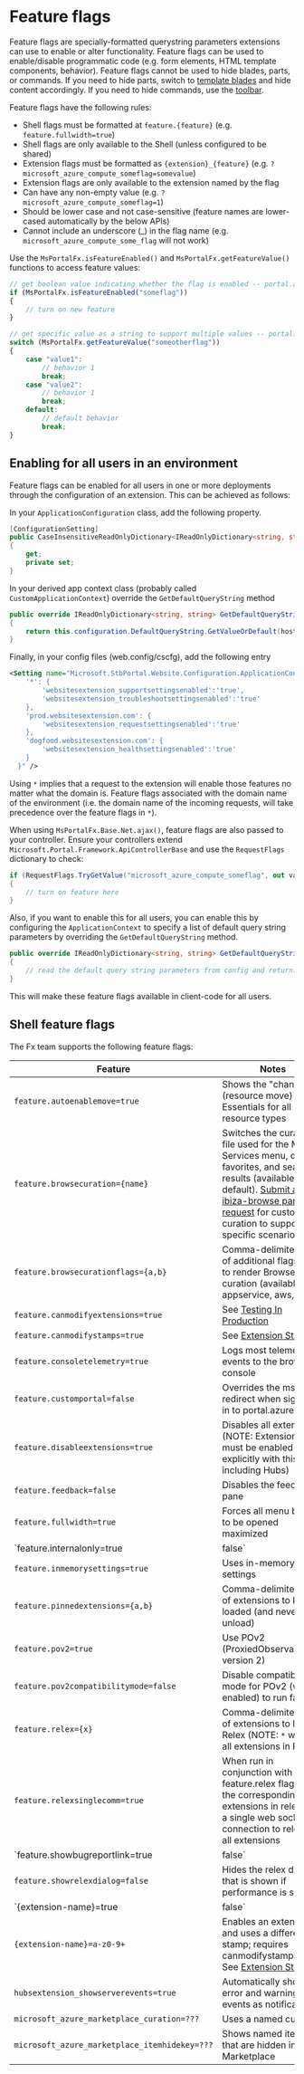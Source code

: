 <a name="feature-flags"></a>
# Feature flags

Feature flags are specially-formatted querystring parameters extensions can use to enable or alter functionality. Feature flags can be used to enable/disable programmatic code (e.g. form elements, HTML template components, behavior). Feature flags cannot be used to hide blades, parts, or commands. If you need to hide parts, switch to [template blades](portalfx-blades-templateBlade.md) and hide content accordingly. If you need to hide commands, use the [toolbar](portalfx-blades.md#adding-commands-to-a-templateblade).

Feature flags have the following rules:

* Shell flags must be formatted at `feature.{feature}` (e.g. `feature.fullwidth=true`)
* Shell flags are only available to the Shell (unless configured to be shared)
* Extension flags must be formatted as `{extension}_{feature}` (e.g. `?microsoft_azure_compute_someflag=somevalue`)
* Extension flags are only available to the extension named by the flag
* Can have any non-empty value (e.g. `?microsoft_azure_compute_someflag=1`)
* Should be lower case and not case-sensitive (feature names are lower-cased automatically by the below APIs)
* Cannot include an underscore (_) in the flag name (e.g. `microsoft_azure_compute_some_flag` will not work)

Use the `MsPortalFx.isFeatureEnabled()` and `MsPortalFx.getFeatureValue()` functions to access feature values:

```ts
// get boolean value indicating whether the flag is enabled -- portal.azure.com?microsoft_azure_compute_someflag=true
if (MsPortalFx.isFeatureEnabled("someflag"))
{
    // turn on new feature
}

// get specific value as a string to support multiple values -- portal.azure.com?microsoft_azure_compute_someotherflag=value1
switch (MsPortalFx.getFeatureValue("someotherflag"))
{
    case "value1":
        // behavior 1
        break;
    case "value2":
        // behavior 1
        break;
    default:
        // default behavior
        break;
}
```

<a name="feature-flags-enabling-for-all-users-in-an-environment"></a>
## Enabling for all users in an environment
Feature flags can be enabled for all users in one or more deployments through the configuration of an extension. This can be achieved as follows:

In your `ApplicationConfiguration` class, add the following property.

```cs
[ConfigurationSetting]
public CaseInsensitiveReadOnlyDictionary<IReadOnlyDictionary<string, string>> DefaultQueryString
{
    get;
    private set;
}
```

In your derived app context class (probably called `CustomApplicationContext`) override the `GetDefaultQueryString` method


```cs
public override IReadOnlyDictionary<string, string> GetDefaultQueryString(string host)
{
    return this.configuration.DefaultQueryString.GetValueOrDefault(host);
}
```

Finally, in your config files (web.config/cscfg), add the following entry

```xml
<Setting name="Microsoft.StbPortal.Website.Configuration.ApplicationConfiguration.DefaultQueryString" value="{
    '*': {
        'websitesextension_supportsettingsenabled':'true',
        'websitesextension_troubleshootsettingsenabled':'true'
    },
    'prod.websitesextension.com': {
        'websitesextension_requestsettingsenabled':'true'
    },
    'dogfood.websitesextension.com': {
        'websitesextension_healthsettingsenabled':'true'
    }
  }" />
```

Using `*` implies that a request to the extension will enable those features no matter what the domain is.
Feature flags associated with the domain name of the environment (i.e. the domain name of the incoming requests, will take precedence over the feature flags in `*`).


When using `MsPortalFx.Base.Net.ajax()`, feature flags are also passed to your controller. Ensure your controllers extend `Microsoft.Portal.Framework.ApiControllerBase` and use the `RequestFlags` dictionary to check:

```cs
if (RequestFlags.TryGetValue("microsoft_azure_compute_someflag", out value) && value == "true")
{
    // turn on feature here
}
```

Also, if you want to enable this for all users, you can enable this by configuring the `ApplicationContext` to specify a list of default query string parameters by overriding the `GetDefaultQueryString` method.

```cs
public override IReadOnlyDictionary<string, string> GetDefaultQueryString(string host)
{
    // read the default query string parameters from config and return.
}
```

This will make these feature flags available in client-code for all users.

<a name="feature-flags-shell-feature-flags"></a>
## Shell feature flags
The Fx team supports the following feature flags:

| Feature | Notes |
|---------|-------|
| `feature.autoenablemove=true` | Shows the "change" (resource move) link in Essentials for all resource types |
| `feature.browsecuration={name}` | Switches the curation file used for the More Services menu, default favorites, and search results (available: default). [Submit an ibiza-browse partner request](http://aka.ms/new-ibiza-browse-request) for custom curation to support a specific scenario. |
| `feature.browsecurationflags={a,b}` | Comma-delimited list of additional flags used to render Browse curation (available: appservice, aws, vms) |
| `feature.canmodifyextensions=true` | See [Testing In Production](portalfx-testinprod.md) |
| `feature.canmodifystamps=true` | See [Extension Stamps](portalfx-deployment.md#before-deploying-extension-2-extension-stamps) |
| `feature.consoletelemetry=true` | Logs most telemetry events to the browser console |
| `feature.customportal=false` | Overrides the ms.portal redirect when signing in to portal.azure.com |
| `feature.disableextensions=true` | Disables all extensions (NOTE: Extensions must be enabled explicitly with this flag, including Hubs) |
| `feature.feedback=false` | Disables the feedback pane |
| `feature.fullwidth=true` | Forces all menu blades to be opened maximized |
| `feature.internalonly=true|false` | Shows/hides the "Preview" banner in the top-left |
| `feature.inmemorysettings=true` | Uses in-memory user settings |
| `feature.pinnedextensions={a,b}` | Comma-delimited liste of extensions to keep loaded (and never unload) |
| `feature.pov2=true` | Use POv2 (ProxiedObservables version 2) |
| `feature.pov2compatibilitymode=false` | Disable compatibility mode for POv2 (when enabled) to run faster. |
| `feature.relex={x}` | Comma-delimited list of extensions to load in Relex (NOTE: `*` will load all extensions in Relex) |
| `feature.relexsinglecomm=true` | When run in conjunction with the feature.relex flag, runs the corresponding extensions in relex with a single web socket connection to relex for all extensions |
| `feature.showbugreportlink=true|false` | Shows/hides the "Report bug" link in the top bar |
| `feature.showrelexdialog=false` | Hides the relex dialog that is shown if performance is slow	|
| `{extension-name}=true|false` | Enables/disables an extension. See [Enable/disable extensions](portalfx-deployment.md#before-deploying-extension-1-for-extensions-onboarding-ibiza-enable-disable-extensions). |
| `{extension-name}=a-z0-9+` | Enables an extension and uses a different stamp; requires canmodifystamps=true. See [Extension Stamps](portalfx-deployment.md#before-deploying-extension-2-extension-stamps). |
| `hubsextension_showserverevents=true` | Automatically show all error and warning events as notifications |
| `microsoft_azure_marketplace_curation=???` | Uses a named curation |
| `microsoft_azure_marketplace_itemhidekey=???` | Shows named items that are hidden in the Marketplace |
